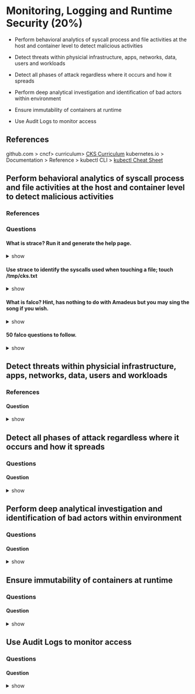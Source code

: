 # Monitoring, Logging and Runtime Security (20%)

* Perform behavioral analytics of syscall process and file activities at the host and container level to detect malicious activities

* Detect threats within physicial infrastructure, apps, networks, data, users and workloads

* Detect all phases of attack regardless where it occurs and how it spreads

* Perform deep analytical investigation and identification of bad actors within environment

* Ensure immutability of containers at runtime
* Use Audit Logs to monitor access

## References
github.com > cncf> curriculum> [CKS Curriculum](https://github.com/cncf/curriculum/blob/master/CKS_Curriculum_%20v1.23.pdf)
kubernetes.io > Documentation > Reference > kubectl CLI > [kubectl Cheat Sheet](https://kubernetes.io/docs/reference/kubectl/cheatsheet/)

## Perform behavioral analytics of syscall process and file activities at the host and container level to detect malicious activities
### References
### Questions
#### What is strace? Run it and generate the help page.
<details><summary>show</summary>
<p>

```
Tool to trace system calls and signals.  
```

</p>
</details>

#### Use strace to identify the syscalls used when touching a file; touch /tmp/cks.txt

<details><summary>show</summary>
<p>

```

```

</p>
</details>

#### What is falco? Hint, has nothing to do with Amadeus but you may sing the song if you wish.

<details><summary>show</summary>
<p>

```

```

</p>
</details>

#### 50 falco questions to follow.

<details><summary>show</summary>
<p>

```

```

</p>
</details>


## Detect threats within physicial infrastructure, apps, networks, data, users and workloads
### References
#### Question

<details><summary>show</summary>
<p>

```
Answer
```

</p>
</details>

## Detect all phases of attack regardless where it occurs and how it spreads
### Questions
#### Question

<details><summary>show</summary>
<p>

```bash

```

</p>
</details>

## Perform deep analytical investigation and identification of bad actors within environment
### Questions
#### Question

<details><summary>show</summary>
<p>

```bash

```

</p>
</details>

## Ensure immutability of containers at runtime
### Questions
#### Question

<details><summary>show</summary>
<p>

```bash

```

</p>
</details>

## Use Audit Logs to monitor access
### Questions
#### Question

<details><summary>show</summary>
<p>

```bash

```

</p>
</details>


